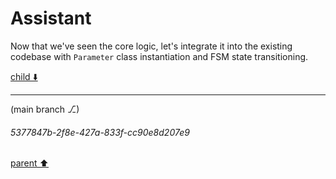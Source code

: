 # Assistant

Now that we've seen the core logic, let's integrate it into the existing codebase with `Parameter` class instantiation and FSM state transitioning.

[child ⬇️](#5377847b-2f8e-427a-833f-cc90e8d207e9)

---

(main branch ⎇)
###### 5377847b-2f8e-427a-833f-cc90e8d207e9
[parent ⬆️](#292fe1ca-3d8e-4c50-a48e-77c5ac0cf5ee)
